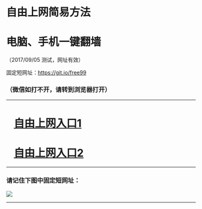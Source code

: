 ﻿# 自由上网简易方法

# 电脑、手机一键翻墙

（2017/09/05 测试，网址有效）

固定短网址：https://git.io/free99

### （微信如打不开，请转到浏览器打开）


***





# &nbsp;&nbsp; <a href="http://ft1479213144.fwq-tz1001.xyz/fwqtz01.html?t=090500130795 " target="_blank">自由上网入口1</a>
# &nbsp;&nbsp; <a href="http://ft1278731759.fwq-tz1002.xyz/fwqtz02.html?t=090500131341 " target="_blank">自由上网入口2</a>
***

### 请记住下图中固定短网址：

<img src="https://s3-us-west-2.amazonaws.com/fwq-1001/yjfq-20170905okok.png" /> 


***

